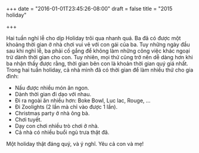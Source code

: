 +++
date = "2016-01-01T23:45:26-08:00"
draft = false
title = "2015 holiday"

+++

Hai tuần nghỉ lễ cho dịp Holiday trôi qua nhanh quá. Ba đã có được một khoảng
thời gian ở nhà chơi vui vẽ với con gái của ba. Tuy những ngày đầu sau khi nghỉ
lễ, ba phải cố gắng để không làm những công việc khác ngoại trừ dành thời gian
cho con. Tuy nhiên, mọi thứ cũng trở nên dễ dàng hơn khi ba nhận thấy được rằng,
thời gian bên con là khoản thời gian quý giá nhất. Trong hai tuần holiday, cả
nhà mình đã có thời gian để làm nhiều thứ cho gia đình:

- Nấu được nhiều món ăn ngon.
- Dành thời gian đi dạo với nhau.
- Đi ra ngoài ăn nhiều hơn: Boke Bowl, Luc lac, Rouge, ...
- Đi Zoolights (2 lần mà chỉ vào được 1 lần).
- Christmas party ở nhà ông bà.
- Chơi tuyết.
- Dạy con chơi nhiều trò chơi ở nhà.
- Cả nhà có nhiều buổi ngủ trưa thật đã.

Một holiday thật đáng quý, và ý nghĩ. Yêu cả con và mẹ!



